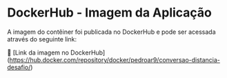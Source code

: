 # DockerHub - Imagem da Aplicação

A imagem do contêiner foi publicada no DockerHub e pode ser acessada através do seguinte link:

🔗 [Link da imagem no DockerHub] (https://hub.docker.com/repository/docker/pedroar9/conversao-distancia-desafio/)

